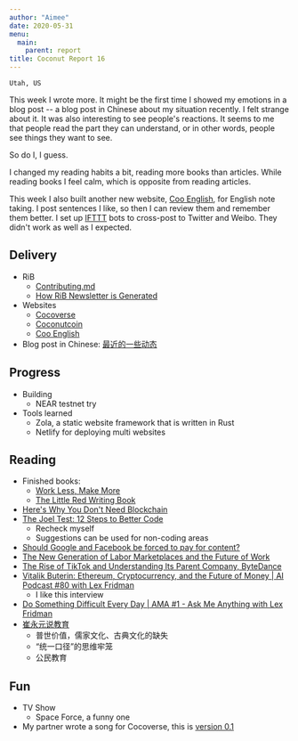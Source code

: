 ```yaml
---
author: "Aimee"
date: 2020-05-31
menu:
  main:
    parent: report
title: Coconut Report 16
---
```


`Utah, US`

This week I wrote more. It might be the first time I showed my emotions in a blog post -- a blog post in Chinese about my situation recently.
I felt strange about it. It was also interesting to see people's reactions. It seems to me that people read the part they can understand, or in other words, people see things they want to see.

So do I, I guess.

I changed my reading habits a bit, reading more books than articles.
While reading books I feel calm, which is opposite from reading articles.

This week I also built another new website, [Coo English](https://cooenglish.com), for English note taking. I post sentences I like,
so then I can review them and remember them better. I set up [IFTTT](https://ifttt.com/) bots to cross-post to Twitter and Weibo.
They didn't work as well as I expected.


## Delivery

- RiB 
  - [Contributing.md](https://github.com/rust-in-blockchain/rust-in-blockchain/blob/master/CONTRIBUTING.md)
  - [How RiB Newsletter is Generated](https://rustinblockchain.org/blogposts/how-rib-newsletter-is-generated/)
- Websites
  - [Cocoverse](https://cocoverse.com)
  - [Coconutcoin](https://coin.cocoverse.com)
  - [Coo English](https://cooenglish.com)
- Blog post in Chinese: [最近的一些动态](https://newhacker.org/2020-05-28-progress/)

## Progress

- Building
  - NEAR testnet try
- Tools learned
  - Zola, a static website framework that is written in Rust
  - Netlify for deploying multi websites

## Reading

- Finished books: 
  - [Work Less, Make More](https://www.goodreads.com/book/show/36992849-work-less-make-more)
  - [The Little Red Writing Book](https://www.goodreads.com/book/show/46115664)
- [Here's Why You Don't Need Blockchain](https://www.offerzen.com/blog/heres-why-you-dont-need-blockchain)
- [The Joel Test: 12 Steps to Better Code](https://www.joelonsoftware.com/2000/08/09/the-joel-test-12-steps-to-better-code/)
  - Recheck myself
  - Suggestions can be used for non-coding areas
- [Should Google and Facebook be forced to pay for content?](https://www.cjr.org/the_media_today/should-google-and-facebook-be-forced-to-pay-for-content.php)
- [The New Generation of Labor Marketplaces and the Future of Work](https://www.nfx.com/post/labor-marketplaces)
- [The Rise of TikTok and Understanding Its Parent Company, ByteDance](https://turner.substack.com/p/the-rise-of-tiktok-and-understanding)
- [Vitalik Buterin: Ethereum, Cryptocurrency, and the Future of Money | AI Podcast #80 with Lex Fridman](https://www.youtube.com/watch?v=3x1b_S6Qp2Q)
  - I like this interview
- [Do Something Difficult Every Day | AMA #1 - Ask Me Anything with Lex Fridman](https://www.youtube.com/watch?v=wKw1tpN7NVE&list=PLrAXtmErZgOdEfD2VtObCncE4psXYAcpq&index=5)
- [崔永元说教育](https://www.youtube.com/watch?v=Qm6ujfGjESk)
  - 普世价值，儒家文化、古典文化的缺失
  - “统一口径”的思维牢笼
  - 公民教育

## Fun

- TV Show
  - Space Force, a funny one
- My partner wrote a song for Cocoverse, this is [version 0.1](https://www.youtube.com/watch?v=KMYN1NVJxLY)
